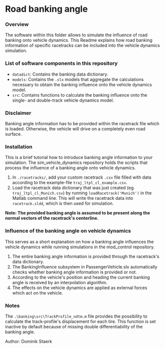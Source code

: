 # Road banking angle

### Overview
The software within this folder allows to simulate the influence of road banking onto vehicle dynamics. This Readme explains how road banking information of specific racetracks can be included into the vehicle dynamics simulation.

### List of software components in this repository
* `datadict`: Contains the banking data dictionary.
* `models`: Contains the `.slx` models that aggregate the calculations necessary to obtain the banking influence onto the vehicle dynamics model.
* `src`: Contains functions to calculate the banking influence onto the single- and double-track vehicle dynamics model.

### Disclaimer
Banking angle information has to be provided within the racetrack file which is loaded. Otherwise, the vehicle will drive on a completely even road surface.

### Installation
This is a brief tutorial how to introduce banking angle information to your simulation.
The sim_vehicle_dynamics repository holds the scripts that process the influence of a banking angle onto vehicle dynamics.

1. In `./racetracks/`, add your custom racetrack `.csv` file filled with data according to the example-file `traj_ltpl_cl_example.csv`.
2. Load the racetrack data dictionary that was just created (eg. `traj_ltpl_cl_Munich.csv`) by running `loadRacetrack('Munich')` in the Matlab command line. This will write the racetrack data into `racetrack.sldd`, which is then used for simulation.

**Note: The provided banking angle is assumed to be present along the normal vectors of the racetrack's centerline.**

### Influence of the banking angle on vehicle dynamics
This serves as a short explanation on how a banking angle influences the vehicle dynamics while running simulations in the mod_control repository.

1. The entire banking angle information is provided through the racetrack's data dictionary.
2. The BankingInfluence subsystem in PassengerVehicle.slx automatically checks whether banking angle information is provided or not.
3. According to the vehicle's position and heading the current banking angle is received by an interpolation algorithm.
4. The effects on the vehicle dynamics are applied as external forces which act on the vehicle.

### Notes
The `.\banking\src\TrackProfile_ndtm.m` file provides the possibility to calculate the track-profile's displacement for each tire. This function is set inactive by default because of missing double differentiability of the banking angle.

Author: Dominik Staerk
